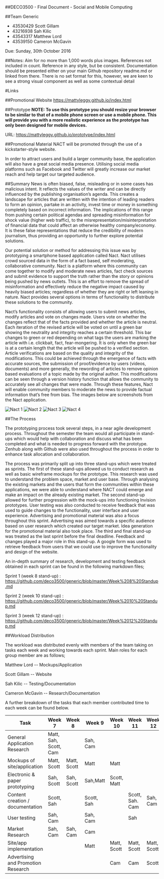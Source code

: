 ##DECO3500 - Final Document - Social and Mobile Computing


##Team Generic
* 43530429 	Scott Gillam
* 43216938 	Sah Kilic
* 43543317 	Matthew Lord
* 43539150 	Cameron McGavin

Due: Sunday, 30th October 2016

##Notes: 
Aim for no more than 1,000 words plus images. References not included in count. Reference in any style, but be consistent.
Documentation should be presented either on your main Github repository readme.md or linked from there.
There is no set format for this, however, we are keen to see a strong visual component as well as some contextual detail

#Links

##Promotional Website
https://mattyleggy.github.io/index.html


##Prototype
**NOTE: To use this prototype you should resize your browser to be similar to that of a mobile phone screen or use a mobile phone. This will provide you with a more realistic experience as the prototype has only been designed for mobile devices.** 

URL: https://mattyleggy.github.io/prototype/index.html

##Promotional Material
NACT will be promoted through the use of a kickstarter-style website. 


In order to attract users and build a larger community base, the application will also have a great social media presence. Utilising social media platforms such as Facebook and Twitter will greatly increase our market reach and help target our targeted audience.


##Summary
News is often biased, false, misleading or in some cases has malicious intent. It reflects the values of the writer and can be directly influenced by the publishing organisation’s agenda. This creates a landscape for articles that are written with the intention of leading readers to form an opinion, partake in an activity, invest time or money in something completely based on incorrect information. The implications of this range from pushing certain political agendas and spreading misinformation for shock value (higher web traffic), to the misrepresentation/misinterpretation of financial data that could affect an otherwise healthy company/economy. It is these false representations that reduce the credibility of modern journalism, thus providing an opportunity to further explore potential solutions. 


Our potential solution or method for addressing this issue was by prototyping a smartphone based application called Nact. Nact utilises crowd sourced data in the form of a fact based, self moderating, collaborative community. Nact is a platform where this community can come together to modify and moderate news articles, fact check sources and submit evidence to support the truth rather than the story or opinions being pushed by news outlets. This is an effort to remove the spread of misinformation and effectively reduce the negative impact caused by heavily biased articles; regardless of whether they are right or left leaning in nature. Nact provides several options in terms of functionality to distribute these solutions to the community.


Nact’s functionality consists of allowing users to submit news articles, modify articles and vote on changes made. Users vote on whether the changes reflect that of the facts provided and whether the article is neutral. Each iteration of the revised article will be voted on until a green bar showing the neutrality and integrity reaches a certain threshold. This bar changes to green or red depending on what tags the users are marking the article with i.e. clickbait, fact, fear-mongering.  It is only when the green bar is at a certain length that the article will be pushed to a verified section. Article verifications are based on the quality and integrity of the modifications. This could be achieved through the emergence of facts with accurate sources, the submission of proof/evidence by users (videos, documents) and more generally, the rewording of articles to remove opinion based evaluations of a topic made by the original author. This modifications can be seen through a version history function that allows the community to accurately see all changes that were made. Through these features, Nact will enable community members to moderate the news to provide factual information that’s free from bias. The images below are screenshots from the Nact application.

![Nact 1](https://github.com/deco3500/generic/blob/master/images/appscreenshot1.png)
![Nact 2](https://github.com/deco3500/generic/blob/master/images/appscreenshot2.png)
![Nact 3](https://github.com/deco3500/generic/blob/master/images/appscreenshot3.png)
![Nact 4](https://github.com/deco3500/generic/blob/master/images/appscreenshot4.png)


##The Process

The prototyping process took several steps, in a near agile development process. Throughout the semester the team would all participate in stand-ups which would help with collaboration and discuss what has been completed and what is needed to progress forward with the prototype. Zenhub along with Github were also used throughout the process in order to enhance task allocation and collaboration.


The process was primarily split up into three stand-ups which were treated as sprints. The first of these stand-ups allowed us to conduct research as well as basic wireframe mockups for the prototype. This research was used to understand the problem space, market and user base. Through analysing the existing markets and the users that form the communities within these applications, we were able to understand where NACT could emerge and make an impact on the already existing market. The second stand-up allowed for further progression with the mock-ups into functioning Invision prototypes. User testing was also conducted to receive feedback that was used to guide changes to the functionality, user interface and user experience. Advertising and promotional material was also a focus throughout this sprint. Advertising was aimed towards a specific audience based on user research which created our target market. Idea generation for the promotional material also took place. The third and final stand-up was treated as the last sprint before the final deadline. Feedback and changes played a major role in this stand-up. A google form was used to retrieve feedback from users that we could use to improve the functionality and design of the website.

An in-depth summary of research, development and testing feedback obtained in each sprint can be found in the following markdown files;

Sprint 1 (week 8 stand-up) : https://github.com/deco3500/generic/blob/master/Week%208%20Standup.md

Sprint 2 (week 10 stand-up) : https://github.com/deco3500/generic/blob/master/Week%2010%20Standup.md

Sprint 3 (week 12 stand-up) : https://github.com/deco3500/generic/blob/master/Week%2012%20Standup.md


##Workload Distribution

The workload was distributed evenly with members of the team taking on tasks each week and working towards each sprint. Main roles for each group member are as follows;

Matthew Lord -- Mockups/Application

Scott Gillam -- Website

Sah Kilic -- Testing/Documentation

Cameron McGavin -- Research/Documentation



A further breakdown of the tasks that each member contributed time to each week can be found below.

| Task | Week 7 | Week 8 | Week 9 | Week 10 | Week 11 | Week 12 |
| ---  | ------ | ------ | ------ | ------- | ------- | ------- |
| General Application Research |Matt, Sah, Scott, Cam | | Sah, Cam | | | |
| Mockups of site/application | Matt, Scott | Matt, Scott | Matt | Matt | | |
| Electronic & paper prototyping | Sah, Scott | Sah, Scott | Sah,Matt | Scott, Matt | | |
| Content creation / documentation | Scott, Sah | | Scott, Sah | | Scott, Sah. Cam | Sah, Cam |
| User testing | Sah, Cam | | Sah, Cam | | Sah | |
| Market Research | Sah, Cam | Sah, Cam | Cam | | | |
| Site/app implementation | | | Matt | Matt, Scott | Matt, Scott | Matt, Scott |
| Advertising and Promotion Research | | | | Cam |	Cam | Scott |
